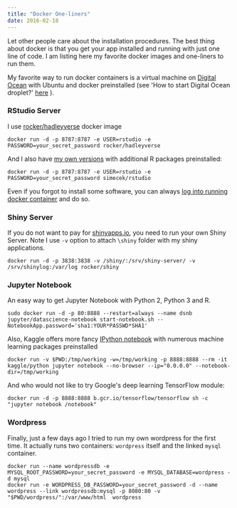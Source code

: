```yaml
---
title: "Docker One-liners"
date: 2016-02-18
---
```


Let other people care about the installation procedures. The best thing about docker is that you get your app installed and running with just one line of code. I am listing here my favorite docker images and one-liners to run them.

My favorite way to run docker containers is a virtual machine on [Digital Ocean](https://m.do.co/c/673c97887267) with Ubuntu and docker preinstalled (see 'How to start Digital Ocean droplet?' [here](https://github.com/churchill-lab/sysgen2015) ).

### RStudio Server

I use [rocker/hadleyverse](https://hub.docker.com/r/rocker/hadleyverse/) docker image

```
docker run -d -p 8787:8787 -e USER=rstudio -e PASSWORD=your_secret_password rocker/hadleyverse
```

And I also have [my own versions](https://github.com/simecek/GoogleCloud/blob/master/docker/rstudio/Dockerfile) with additional R packages preinstalled:

```
docker run -d -p 8787:8787 -e USER=rstudio -e PASSWORD=your_secret_password simecek/rstudio
```

Even if you forgot to install some software, you can always [log into running docker container](http://simecek.github.io/Log-Into-A-Running-Docker-Container/) and do so.

### Shiny Server

If you do not want to pay for [shinyapps.io](https://www.shinyapps.io/), you need to run your own Shiny Server. Note I use `-v` option to attach `\shiny` folder with my shiny applications.

```docker run -d -p 3838:3838 -v /shiny/:/srv/shiny-server/ -v /srv/shinylog:/var/log rocker/shiny```

### Jupyter Notebook

An easy way to get Jupyter Notebook with Python 2, Python 3 and R.

```
sudo docker run -d -p 80:8888 --restart=always --name dsnb jupyter/datascience-notebook start-notebook.sh --NotebookApp.password='sha1:YOUR*PASSWD*SHA1'
```

Also, Kaggle offers more fancy [IPython notebook](http://jamiehall.cc/post/how-to-get-started-with-data-science-in-containers) with numerous machine learning packages preinstalled

```
docker run -v $PWD:/tmp/working -w=/tmp/working -p 8888:8888 --rm -it kaggle/python jupyter notebook --no-browser --ip="0.0.0.0" --notebook-dir=/tmp/working
```

And who would not like to try Google's deep learning TensorFlow module:

```
docker run -d -p 8888:8888 b.gcr.io/tensorflow/tensorflow sh -c "jupyter notebook /notebook"
```

### Wordpress

Finally, just a few days ago I tried to run my own wordpress for the first time. It actually runs two containers: `wordpress` itself and the linked `mysql` container.

```
docker run --name wordpressdb -e MYSQL_ROOT_PASSWORD=your_secret_password -e MYSQL_DATABASE=wordpress -d mysql
docker run -e WORDPRESS_DB_PASSWORD=your_secret_password -d --name wordpress --link wordpressdb:mysql -p 8080:80 -v "$PWD/wordpress/":/var/www/html  wordpress
```
